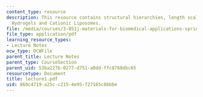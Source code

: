 ```yaml
---
content_type: resource
description: This resource contains structural hierarchies, length scales of structure,
  Hydrogels and Cationic Liposomes.
file: /media/courses/3-051j-materials-for-biomedical-applications-spring-2006/860c4719a25cc2154e95f27165c8bbbe_lecture1.pdf
file_type: application/pdf
learning_resource_types:
- Lecture Notes
ocw_type: OCWFile
parent_title: Lecture Notes
parent_type: CourseSection
parent_uid: 53ba227b-0277-d751-a0dd-ffc8768dbc65
resourcetype: Document
title: lecture1.pdf
uid: 860c4719-a25c-c215-4e95-f27165c8bbbe
---
```

